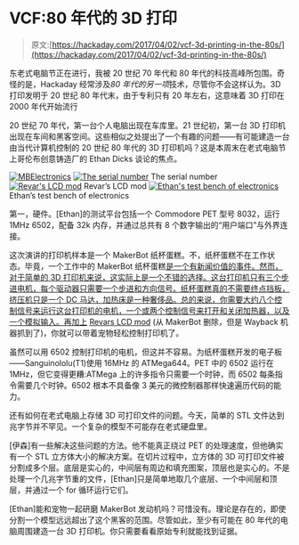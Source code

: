 # VCF:80 年代的 3D 打印

> 原文:[https://hackaday.com/2017/04/02/vcf-3d-printing-in-the-80s/](https://hackaday.com/2017/04/02/vcf-3d-printing-in-the-80s/)

东老式电脑节正在进行，我被 20 世纪 70 年代和 80 年代的科技高峰所包围。奇怪的是，Hackaday 经常涉及*80 年代的另一项*技术，尽管你不会这样认为。3D 打印发明于 20 世纪 80 年代末，由于专利只有 20 年左右，这意味着 3D 打印在 2000 年代开始流行

20 世纪 70 年代，第一台个人电脑出现在车库里。21 世纪初，第一台 3D 打印机出现在车间和黑客空间。这些相似之处提出了一个有趣的问题——有可能建造一台由当代计算机控制的 20 世纪 80 年代的 3D 打印机吗？这是本周末在老式电脑节上哥伦布创意铸造厂的 Ethan Dicks 谈论的焦点。

 [![MBElectronics](../Images/371ec3414ea6fee704b96d3ad8bc0238.png "MBElectronics")](https://hackaday.com/2017/04/02/vcf-3d-printing-in-the-80s/mbelectronics/)  [![The serial number](../Images/a618c4e6e0a77f79bd8bdb09788b5cc2.png "Serial")](https://hackaday.com/2017/04/02/vcf-3d-printing-in-the-80s/serial-3/) The serial number [![Revar's LCD mod](../Images/c410ecd2c1ee2e96cbed5ee6fa317289.png "Revars")](https://hackaday.com/2017/04/02/vcf-3d-printing-in-the-80s/revars/) Revar’s LCD mod [![Ethan's test bench of electronics](../Images/3a1ae19fbfe9eb285154bdd21d7ac3af.png "TestBench")](https://hackaday.com/2017/04/02/vcf-3d-printing-in-the-80s/testbench/) Ethan’s test bench of electronics

第一，硬件。[Ethan]的测试平台包括一个 Commodore PET 型号 8032，运行 1MHz 6502，配备 32k 内存，并通过总共有 8 个数字输出的“用户端口”与外界连接。

这次演讲的打印机样本是一个 MakerBot 纸杯蛋糕。不，纸杯蛋糕不在工作状态。毕竟，一个工作中的 MakerBot 纸杯蛋糕[是一个有新闻价值的事件。然而，对于简单的 3D 打印机来说，这实际上是一个不错的选择。这台打印机只有三个步进电机，每个驱动器只需要一个步进和方向信号。纸杯蛋糕真的不需要终点挡板，挤压机只是一个 DC 马达，加热床是一种奢侈品。总的来说，你需要大约八个控制信号来运行这台打印机的电机，一个或两个控制信号来打开和关闭加热器，以及一个模拟输入。再加上](http://hackaday.com/2017/03/27/mrrf-17-a-working-makerbot-cupcake/) [Revars LCD mod](https://web-beta.archive.org/web/20100729170629/http://wiki.makerbot.com/revarlcd-assembly) (从 MakerBot 删除，但是 Wayback 机器抓到了)，你就可以带着宠物轻松控制打印机了。

虽然可以用 6502 控制打印机的电机，但这并不容易。为纸杯蛋糕开发的电子板——Sanguinololu(T1)使用 16MHz 的 ATMega644。PET 中的 6502 运行在 1MHz，但它变得更糟:ATMega 上的许多指令只需要一个时钟，而 6502 每条指令需要几个时钟。6502 根本不具备像 3 美元的微控制器那样快速遍历代码的能力。

还有如何在老式电脑上存储 3D 可打印文件的问题。今天，简单的 STL 文件达到兆字节并不罕见。一个复杂的模型不可能存在老式硬盘里。

[伊森]有一些解决这些问题的方法。他不能真正绕过 PET 的处理速度，但他确实有一个 STL 立方体大小的解决方案。在切片过程中，立方体的 3D 可打印文件被分割成多个层。底层是实心的，中间层有周边和填充图案，顶层也是实心的。不是处理一个几兆字节重的文件，[Ethan]只是简单地取几个底层、一个中间层和顶层，并通过一个 for 循环运行它们。

[Ethan]能和宠物一起研磨 MakerBot 发动机吗？可惜没有。理论是存在的，即使分割一个模型远远超出了这个黑客的范围。尽管如此，至少有可能在 80 年代的电脑周围建造一台 3D 打印机。你只需要看看原始专利就能找到证据。